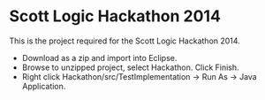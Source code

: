 Scott Logic Hackathon 2014
=======================

This is the project required for the Scott Logic Hackathon 2014.

* Download as a zip and import into Eclipse.
* Browse to unzipped project, select Hackathon. Click Finish.
* Right click Hackathon/src/TestImplementation -> Run As -> Java Application.
